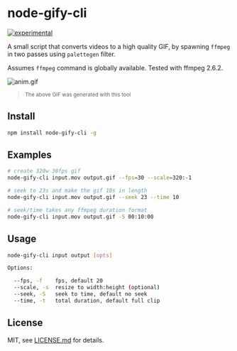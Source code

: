 # node-gify-cli

[![experimental](http://badges.github.io/stability-badges/dist/experimental.svg)](http://github.com/badges/stability-badges)

A small script that converts videos to a high quality GIF, by spawning `ffmpeg` in two passes using `palettegen` filter.

Assumes `ffmpeg` command is globally available. Tested with ffmpeg 2.6.2.

![anim.gif](./anim.gif)

> <sup>The above GIF was generated with this tool</sup>

## Install

```sh
npm install node-gify-cli -g
```

## Examples

```sh
# create 320w 30fps gif
node-gify-cli input.mov output.gif --fps=30 --scale=320:-1

# seek to 23s and make the gif 10s in length
node-gify-cli input.mov output.gif --seek 23 --time 10

# seek/time takes any ffmpeg duration format
node-gify-cli input.mov output.gif -S 00:10:00
```

## Usage

```sh
node-gify-cli input output [opts]

Options:

  --fps, -f    fps, default 20
  --scale, -s  resize to width:height (optional)
  --seek, -S   seek to time, default no seek
  --time, -t   total duration, default full clip
```

## License

MIT, see [LICENSE.md](http://github.com/Jam3/node-gify-cli/blob/master/LICENSE.md) for details.
